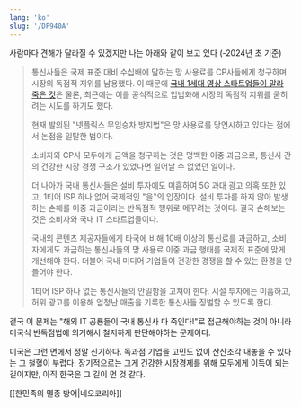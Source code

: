 ```yaml
---
lang: 'ko'
slug: '/DF940A'
---
```


사람마다 견해가 달라질 수 있겠지만 나는 아래와 같이 보고 있다 (-2024년 초 기준)

> 통신사들은 국제 표준 대비 수십배에 달하는 망 사용료를 CP사들에게 청구하며 시장의 독점적 지위를 남용했다. 이 때문에 [국내 1세대 영상 스타트업들이 말라 죽은 것](https://www.joongang.co.kr/article/23683023)은 물론, 최근에는 이를 공식적으로 입법화해 시장의 독점적 지위를 굳히려는 시도를 하기도 했다.
>
> 현재 발의된 "넷플릭스 무임승차 방지법"은 망 사용료를 당연시하고 있다는 점에서 논점을 일탈한 법이다.
>
> 소비자와 CP사 모두에게 금액을 청구하는 것은 명백한 이중 과금으로, 통신사 간의 건강한 시장 경쟁 구조가 있었다면 일어날 수 없었던 일이다.
>
> 더 나아가 국내 통신사들은 설비 투자에도 미흡하여 5G 과대 광고 의혹 또한 있고, 1티어 ISP 하나 없어 국제적인 "을"의 입장이다. 설비 투자를 하지 않아 발생하는 손해를 이중 과금이라는 반독점적 행위로 메꾸려는 것이다. 결국 손해보는 것은 소비자와 국내 IT 스타트업들이다.
>
> 국내외 콘텐츠 제공자들에게 타국에 비해 10배 이상의 통신료를 과금하고, 소비자에게도 과금하는 통신사들의 망 사용료 이중 과금 행태를 국제적 표준에 맞게 개선해야 한다. 더불어 국내 미디어 기업들이 건강한 경쟁을 할 수 있는 환경을 만들어야 한다.
>
> 1티어 ISP 하나 없는 통신사들의 안일함을 고쳐야 한다. 시설 투자에는 미흡하고, 허위 광고를 이용해 엄청난 매출을 기록한 통신사들 징벌할 수 있도록 한다.

결국 이 문제는 "해외 IT 공룡들이 국내 통신사 다 죽인다!"로 접근해야하는 것이 아니라
미국식 반독점법에 의거해서 철저하게 판단해야하는 문제이다.

미국은 그런 면에서 정말 신기하다.
독과점 기업을 고민도 없이 산산조각 내놓을 수 있다는 그 철혈이 부럽다.
장기적으로는 그게 건강한 시장경제를 위해 모두에게 이득이 되는 길이지만,
아직 한국은 그 길이 먼 것 같다.

[[한민족의 멸종 방어|네오코리아]]
